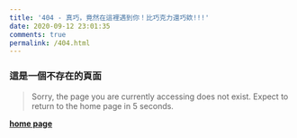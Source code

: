 ```yaml
---
title: '404 - 真巧，竟然在這裡遇到你！比巧克力還巧欸!!!'
date: 2020-09-12 23:01:35
comments: true
permalink: /404.html
---
```


<!-- markdownlint-disable MD039 MD033 -->

### 這是一個不存在的頁面

>Sorry, the page you are currently accessing does not exist.
Expect to return to the home page in <span id="timeout">5</span> seconds.

**[home page](https://kzcdud.github.io/)** 

<script>
let countTime = 5;

function count() {
  
  document.getElementById('timeout').textContent = countTime;
  countTime -= 1;
  if(countTime === 0){
    location.href = 'https://kzcdud.github.io/'; // 記得改成自己網址 Url
  }
  setTimeout(() => {
    count();
  }, 1000);
}

count();
</script>